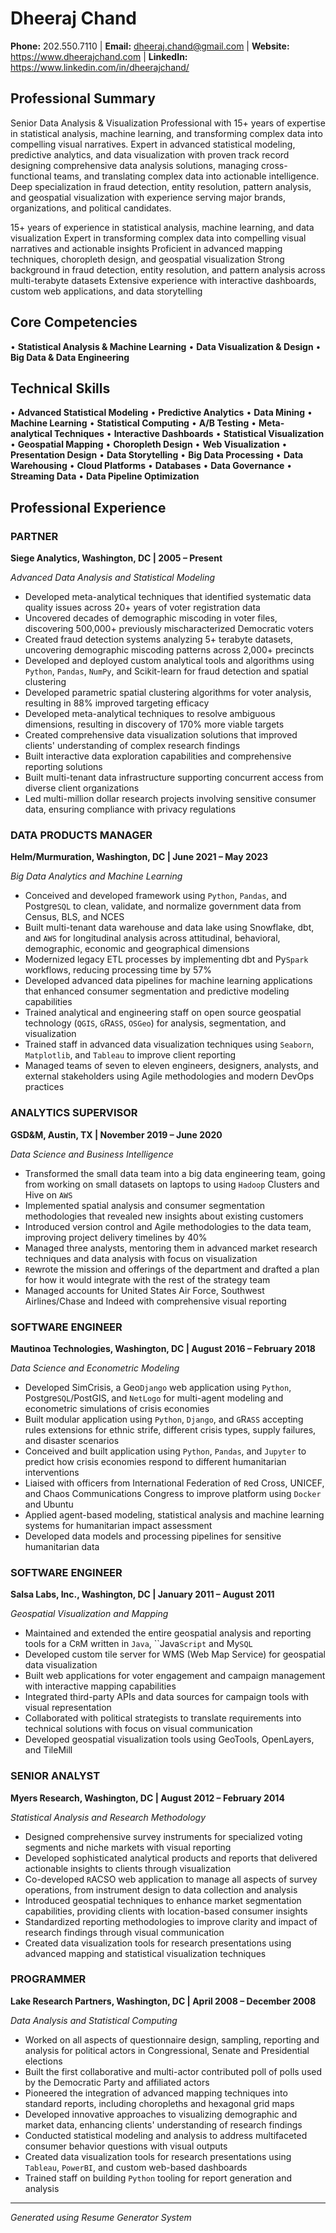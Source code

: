 # Dheeraj Chand

**Phone:** 202.550.7110 | **Email:** dheeraj.chand@gmail.com | **Website:** https://www.dheerajchand.com | **LinkedIn:** https://www.linkedin.com/in/dheerajchand/

## Professional Summary

Senior Data Analysis & Visualization Professional with 15+ years of expertise in statistical analysis, machine learning, and transforming complex data into compelling visual narratives. Expert in advanced statistical modeling, predictive analytics, and data visualization with proven track record designing comprehensive data analysis solutions, managing cross-functional teams, and translating complex data into actionable intelligence. Deep specialization in fraud detection, entity resolution, pattern analysis, and geospatial visualization with experience serving major brands, organizations, and political candidates.

15+ years of experience in statistical analysis, machine learning, and data visualization
Expert in transforming complex data into compelling visual narratives and actionable insights
Proficient in advanced mapping techniques, choropleth design, and geospatial visualization
Strong background in fraud detection, entity resolution, and pattern analysis across multi-terabyte datasets
Extensive experience with interactive dashboards, custom web applications, and data storytelling

## Core Competencies

• **Statistical Analysis & Machine Learning**
• **Data Visualization & Design**
• **Big Data & Data Engineering**

## Technical Skills

• **Advanced Statistical Modeling**
• **Predictive Analytics**
• **Data Mining**
• **Machine Learning**
• **Statistical Computing**
• **A/B Testing**
• **Meta-analytical Techniques**
• **Interactive Dashboards**
• **Statistical Visualization**
• **Geospatial Mapping**
• **Choropleth Design**
• **Web Visualization**
• **Presentation Design**
• **Data Storytelling**
• **Big Data Processing**
• **Data Warehousing**
• **Cloud Platforms**
• **Databases**
• **Data Governance**
• **Streaming Data**
• **Data Pipeline Optimization**

## Professional Experience

### PARTNER
**Siege Analytics, Washington, DC | 2005 – Present**

*Advanced Data Analysis and Statistical Modeling*

- Developed meta-analytical techniques that identified systematic data quality issues across 20+ years of voter registration data
- Uncovered decades of demographic miscoding in voter files, discovering 500,000+ previously mischaracterized Democratic voters
- Created fraud detection systems analyzing 5+ terabyte datasets, uncovering demographic miscoding patterns across 2,000+ precincts
- Developed and deployed custom analytical tools and algorithms using `Python`, `Pandas`, `NumPy`, and Scikit-learn for fraud detection and spatial clustering
- Developed parametric spatial clustering algorithms for voter analysis, resulting in 88% improved targeting efficacy
- Developed meta-analytical techniques to resolve ambiguous dimensions, resulting in discovery of 170% more viable targets
- Created comprehensive data visualization solutions that improved clients' understanding of complex research findings
- Built interactive data exploration capabilities and comprehensive reporting solutions
- Built multi-tenant data infrastructure supporting concurrent access from diverse client organizations
- Led multi-million dollar research projects involving sensitive consumer data, ensuring compliance with privacy regulations

### DATA PRODUCTS MANAGER
**Helm/Murmuration, Washington, DC | June 2021 – May 2023**

*Big Data Analytics and Machine Learning*

- Conceived and developed framework using `Python`, `Pandas`, and Postgre`SQL` to clean, validate, and normalize government data from Census, BLS, and NCES
- Built multi-tenant data warehouse and data lake using Snowflake, dbt, and `AWS` for longitudinal analysis across attitudinal, behavioral, demographic, economic and geographical dimensions
- Modernized legacy ETL processes by implementing dbt and Py`Spark` workflows, reducing processing time by 57%
- Developed advanced data pipelines for machine learning applications that enhanced consumer segmentation and predictive modeling capabilities
- Trained analytical and engineering staff on open source geospatial technology (`QGIS`, `G`R`ASS`, `OSGeo`) for analysis, segmentation, and visualization
- Trained staff in advanced data visualization techniques using `Seaborn`, `Matplotlib`, and `Tableau` to improve client reporting
- Managed teams of seven to eleven engineers, designers, analysts, and external stakeholders using Agile methodologies and modern DevOps practices

### ANALYTICS SUPERVISOR
**GSD&M, Austin, TX | November 2019 – June 2020**

*Data Science and Business Intelligence*

- Transformed the small data team into a big data engineering team, going from working on small datasets on laptops to using `Hadoop` Clusters and Hive on `AWS`
- Implemented spatial analysis and consumer segmentation methodologies that revealed new insights about existing customers
- Introduced version control and Agile methodologies to the data team, improving project delivery timelines by 40%
- Managed three analysts, mentoring them in advanced market research techniques and data analysis with focus on visualization
- `R`ewrote the mission and offerings of the department and drafted a plan for how it would integrate with the rest of the strategy team
- Managed accounts for United States Air Force, Southwest Airlines/Chase and Indeed with comprehensive visual reporting

### SOFTWARE ENGINEER
**Mautinoa Technologies, Washington, DC | August 2016 – February 2018**

*Data Science and Econometric Modeling*

- Developed SimCrisis, a Geo`Django` web application using `Python`, Postgre`SQL`/PostGIS, and `NetLogo` for multi-agent modeling and econometric simulations of crisis economies
- Built modular application using `Python`, `Django`, and `G`R`ASS` accepting rules extensions for ethnic strife, different crisis types, supply failures, and disaster scenarios
- Conceived and built application using `Python`, `Pandas`, and `Jupyter` to predict how crisis economies respond to different humanitarian interventions
- Liaised with officers from International Federation of `R`ed Cross, UNICEF, and Chaos Communications Congress to improve platform using `Docker` and Ubuntu
- Applied agent-based modeling, statistical analysis and machine learning systems for humanitarian impact assessment
- Developed data models and processing pipelines for sensitive humanitarian data

### SOFTWARE ENGINEER
**Salsa Labs, Inc., Washington, DC | January 2011 – August 2011**

*Geospatial Visualization and Mapping*

- Maintained and extended the entire geospatial analysis and reporting tools for a C`R`M written in `Java`, ``Java`Script` and My`SQL`
- Developed custom tile server for WMS (Web Map Service) for geospatial data visualization
- Built web applications for voter engagement and campaign management with interactive mapping capabilities
- Integrated third-party APIs and data sources for campaign tools with visual representation
- Collaborated with political strategists to translate requirements into technical solutions with focus on visual communication
- Developed geospatial visualization tools using GeoTools, OpenLayers, and TileMill

### SENIOR ANALYST
**Myers Research, Washington, DC | August 2012 – February 2014**

*Statistical Analysis and Research Methodology*

- Designed comprehensive survey instruments for specialized voting segments and niche markets with visual reporting
- Developed sophisticated analytical products and reports that delivered actionable insights to clients through visualization
- Co-developed `R`ACSO web application to manage all aspects of survey operations, from instrument design to data collection and analysis
- Introduced geospatial techniques to enhance market segmentation capabilities, providing clients with location-based consumer insights
- Standardized reporting methodologies to improve clarity and impact of research findings through visual communication
- Created data visualization tools for research presentations using advanced mapping and statistical visualization techniques

### PROGRAMMER
**Lake Research Partners, Washington, DC | April 2008 – December 2008**

*Data Analysis and Statistical Computing*

- Worked on all aspects of questionnaire design, sampling, reporting and analysis for political actors in Congressional, Senate and Presidential elections
- Built the first collaborative and multi-actor contributed poll of polls used by the Democratic Party and affiliated actors
- Pioneered the integration of advanced mapping techniques into standard reports, including choropleths and hexagonal grid maps
- Developed innovative approaches to visualizing demographic and market data, enhancing clients' understanding of research findings
- Conducted statistical modeling and analysis to address multifaceted consumer behavior questions with visual outputs
- Created data visualization tools for research presentations using `Tableau`, `PowerBI`, and custom web-based dashboards
- Trained staff on building `Python` tooling for report generation and analysis

---

*Generated using Resume Generator System*